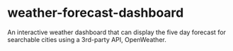# weather-forecast-dashboard
An interactive weather dashboard that can display the five day forecast for searchable cities using a 3rd-party API, OpenWeather.
